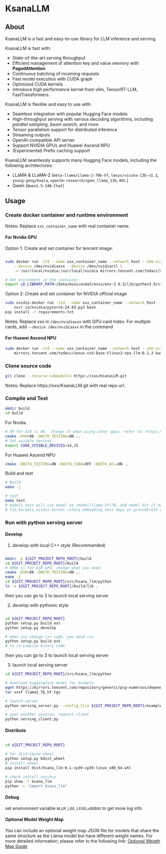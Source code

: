 # KsanaLLM

## About

KsanaLLM is a fast and easy-to-use library for LLM inference and serving.

KsanaLLM is fast with:

- State-of-the-art serving throughput
- Efficient management of attention key and value memory with **PagedAttention**
- Continuous batching of incoming requests
- Fast model execution with CUDA graph
- Optimized CUDA kernels
- Introduce high performance kernel from vllm, TensorRT-LLM, FastTransformers.

KsanaLLM is flexible and easy to use with:

- Seamless integration with popular Hugging Face models
- High-throughput serving with various decoding algorithms, including *parallel sampling*, *beam search*, and more
- Tensor parallelism support for distributed inference
- Streaming outputs
- OpenAI-compatible API server
- Support NVIDIA GPUs and Huawei Ascend NPU
- (Experimental) Prefix caching support

KsanaLLM seamlessly supports many Hugging Face models, including the following architectures:

- LLaMA & LLaMA-2 (`meta-llama/Llama-2-70b-hf`, `lmsys/vicuna-13b-v1.3`, `young-geng/koala`, `openlm-research/open_llama_13b`, etc.)
- Qwen (`Qwen1.5-14B-Chat`)

## Usage

### Create docker container and runtime environment
Notes: Replace ```xxx_container_name``` with real container name.


#### For Nvidia GPU

Option 1: Create and set container for tencent image:
```bash

sudo docker run -itd --name xxx_container_name --network host --shm-size=10g --privileged \
    --device /dev/nvidiaxxx --device /dev/nvidiactl \
    -v /usr/local/nvidia:/usr/local/nvidia mirrors.tencent.com/todacc/venus-numerous-llm:0.1.19 bash

# Set evironment in the container
export LD_LIBRARY_PATH=/data/miniconda3/envs/env-3.9.2/lib/python3.9/site-packages/torch/lib:/usr/local/cuda/compat/lib:/usr/local/nvidia/lib:/usr/local/nvidia/lib64:/usr/local/lib64/:/usr/local/nvidia/lib64:/usr/local/cuda/lib64:/usr/local/cuda/extras/CUPTI/lib64:/usr/local/cuda/extras/CUPTI/lib64/:/usr/local/cuda/lib64:/usr/local/cuda/targets/x86_64-linux/lib/stubs/:/usr/lib/nccl/:$LD_LIBRARY_PATH
```


Option 2: Create and set container for NVIDIA official image
```bash
sudo nvidia-docker run -itd --name xxx_container_name --network host --privileged \
    nvcr.io/nvidia/pytorch:24.03-py3 bash
pip install -r requirements.txt
```
Notes: Replace xxx in ```/dev/nvidiaxxx``` with GPU card index. For multiple cards, add ```--device /dev/nvidiaxxx``` in the command

#### For Huawei Ascend NPU
```bash
sudo docker run -itd --name xxx_container_name --network host --shm-size=10g --privileged \
    mirrors.tencent.com/todacc/venus-std-base-tlinux3-npu-llm:0.1.3 bash
```

### Clone source code

```bash
git clone --recurse-submodules https://xxx/KsanaLLM.git
```
Notes: Replace https://xxx/KsanaLLM.git with real repo url.

### Compile and Test
```bash
mkdir build
cd build
```
For Nvidia
```bash
# SM for A10 is 86， change it when using other gpus. refer to: https://developer.nvidia.cn/cuda-gpus
cmake -DSM=86 -DWITH_TESTING=ON ..
# Set visible devices
export CUDA_VISIBLE_DEVICES=14,15
```

For Huawei Ascend NPU
```bash
cmake -DWITH_TESTING=ON -DWITH_CUDA=OFF -DWITH_ACL=ON ..
```

Build and test
```bash
# Build
make -j

# test
make test
# models_test will use model at /model/llama-hf/7B, add model dir if model exists in local dir.
# llm_kernels_nvidia_kernel_rotary_embedding_test deps on groundtruth data which is not included in this repo, this test will fail.
```

### Run with python serving server

#### Develop

 1. develop with local C++ style (Recommanded)

```bash

mkdir -p ${GIT_PROJECT_REPO_ROOT}/build
cd ${GIT_PROJECT_REPO_ROOT}/build
# SM86 is for A10 GPU, change what you need
cmake -DSM=86 -DWITH_TESTING=ON ..
make -j
cd ${GIT_PROJECT_REPO_ROOT}/src/ksana_llm/python
ln -s ${GIT_PROJECT_REPO_ROOT}/build/lib .
```

then you can go to 3 to launch local serving server

 2. develop with pythonic style

```bash

cd ${GIT_PROJECT_REPO_ROOT}
python setup.py build_ext
python setup.py develop

# when you change C++ code, you need run
python setup.py build_ext
# to re-compile binary code
```

then you can go to 3 to launch local serving server

 3. launch local serving server

```bash
cd ${GIT_PROJECT_REPO_ROOT}/src/ksana_llm/python

# download huggingface model for example
wget https://mirrors.tencent.com/repository/generic/pcg-numerous/dependency/numerous_llm_models/llama2_7b_hf.tgz
tar vzxf llama2_7b_hf.tgz

# launch server
python serving_server.py --config_file ${GIT_PROJECT_REPO_ROOT}/examples/ksana_llm.yaml --tokenizer_dir llama2_7b_hf

# open another session, request client
python serving_client.py
```

#### Distribute

```bash

cd ${GIT_PROJECT_REPO_ROOT}

# for distribute wheel
python setup.py bdist_wheel
# install wheel
pip install dist/ksana_llm-0.1-cp39-cp39-linux_x86_64.whl

# check install success
pip show -f ksana_llm
python -c "import ksana_llm"
```

#### Debug

set environment variable `NLLM_LOG_LEVEL=DEBUG` to get more log info

#### Optional Model Weight Map

You can include an optional weight map JSON file for models that share the same structure as the Llama model but have different weight names.
For more detailed information, please refer to the following link: [Optional Weigth Map Guide](src/ksana_llm/python/weight_map/README.md)
